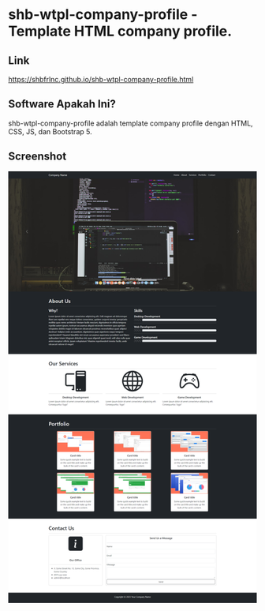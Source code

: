 # shb-wtpl-company-profile - Template HTML company profile.

## Link

https://shbfrlnc.github.io/shb-wtpl-company-profile.html

## Software Apakah Ini?

shb-wtpl-company-profile adalah template company profile dengan HTML, CSS, JS, dan Bootstrap 5.

## Screenshot

![ScreenShot](.readme-assets/shb-wtpl-company-profile-1.png?raw=true)